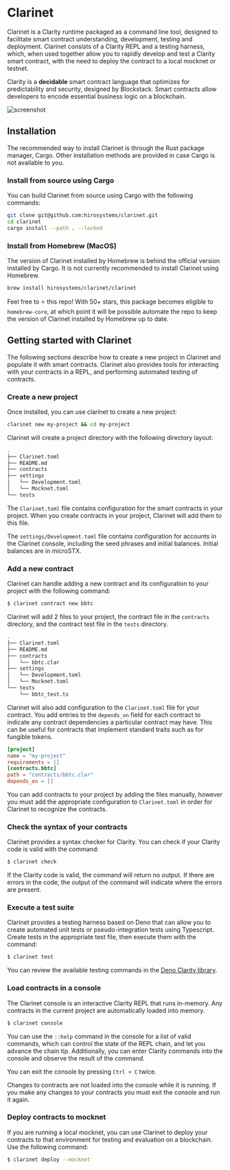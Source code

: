 # Clarinet

Clarinet is a Clarity runtime packaged as a command line tool, designed to facilitate smart contract understanding,
development, testing and deployment. Clarinet consists of a Clarity REPL and a testing harness, which, when used
together allow you to rapidly develop and test a Clarity smart contract, with the need to deploy the contract to a local
mocknet or testnet.

Clarity is a **decidable** smart contract language that optimizes for predictability and security, designed by
Blockstack. Smart contracts allow developers to encode essential business logic on a blockchain.

![screenshot](docs/images/demo.gif)

## Installation

The recommended way to install Clarinet is through the Rust package manager, Cargo. Other installation methods are
provided in case Cargo is not available to you.

### Install from source using Cargo

You can build Clarinet from source using Cargo with the following commands:

```bash
git clone git@github.com:hirosystems/clarinet.git
cd clarinet
cargo install --path . --locked
```

### Install from Homebrew (MacOS)

The version of Clarinet installed by Homebrew is behind the official version installed by Cargo. It is not currently
recommended to install Clarinet using Homebrew.

```bash
brew install hirosystems/clarinet/clarinet
```

Feel free to ⭐️ this repo! With 50+ stars, this package becomes eligible to `homebrew-core`, at which point it will be
possible automate the repo to keep the version of Clarinet installed by Homebrew up to date.

## Getting started with Clarinet

The following sections describe how to create a new project in Clarinet and populate it with smart contracts. Clarinet
also provides tools for interacting with your contracts in a REPL, and performing automated testing of contracts.

### Create a new project

Once installed, you can use clarinet to create a new project:

```bash
clarinet new my-project && cd my-project
```

Clarinet will create a project directory with the following directory layout:

```bash
.
├── Clarinet.toml
├── README.md
├── contracts
├── settings
│   └── Development.toml
│   └── Mocknet.toml
└── tests
```

The `Clarinet.toml` file contains configuration for the smart contracts in your project. When you create contracts in
your project, Clarinet will add them to this file.

The `settings/Development.toml` file contains configuration for accounts in the Clarinet console, including the seed
phrases and initial balances. Initial balances are in microSTX.

### Add a new contract

Clarinet can handle adding a new contract and its configuration to your project with the following command:

```bash
$ clarinet contract new bbtc
```

Clarinet will add 2 files to your project, the contract file in the `contracts` directory, and the contract test file
in the `tests` directory.

```bash
.
├── Clarinet.toml
├── README.md
├── contracts
│   └── bbtc.clar
├── settings
│   └── Development.toml
│   └── Mocknet.toml
└── tests
    └── bbtc_test.ts
```

Clarinet will also add configuration to the `Clarinet.toml` file for your contract. You add entries to the `depends_on`
field for each contract to indicate any contract dependencies a particular contract may have. This can be useful for
contracts that implement standard traits such as for fungible tokens.

```toml
[project]
name = "my-project"
requirements = []
[contracts.bbtc]
path = "contracts/bbtc.clar"
depends_on = []
```

You can add contracts to your project by adding the files manually, however you must add the appropriate configuration
to `Clarinet.toml` in order for Clarinet to recognize the contracts.

### Check the syntax of your contracts

Clarinet provides a syntax checker for Clarity. You can check if your Clarity code is valid with the command:

```bash
$ clarinet check
```

If the Clarity code is valid, the command will return no output. If there are errors in the code, the output of the
command will indicate where the errors are present.

### Execute a test suite

Clarinet provides a testing harness based on Deno that can allow you to create automated unit tests or
pseudo-integration tests using Typescript. Create tests in the appropriate test file, then execute them with the
command:

```bash
$ clarinet test
```

You can review the available testing commands in the [Deno Clarity library](https://deno.land/x/clarinet@v0.13.0/index.ts).

### Load contracts in a console

The Clarinet console is an interactive Clarity REPL that runs in-memory. Any contracts in the current project are
automatically loaded into memory.

```bash
$ clarinet console
```

You can use the `::help` command in the console for a list of valid commands, which can control the state of the
REPL chain, and let you advance the chain tip. Additionally, you can enter Clarity commands into the console and observe
the result of the command.

You can exit the console by pressing `Ctrl + C` twice.

Changes to contracts are not loaded into the console while it is running. If you make any changes to your contracts you
must exit the console and run it again.

### Deploy contracts to mocknet

If you are running a local mocknet, you can use Clarinet to deploy your contracts to that environment for testing and
evaluation on a blockchain. Use the following command:

```bash
$ clarinet deploy --mocknet
```
